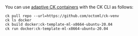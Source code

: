 You can use [adaptive CK containers](https://github.com/octoml/ck-venv/blob/main/README.docker.md)
with the CK CLI as follows:

```
ck pull repo --url=https://github.com/octoml/ck-venv
ck ls docker
ck build docker:ck-template-ml-x8664-ubuntu-20.04
ck run docker:ck-template-ml-x8664-ubuntu-20.04
```
